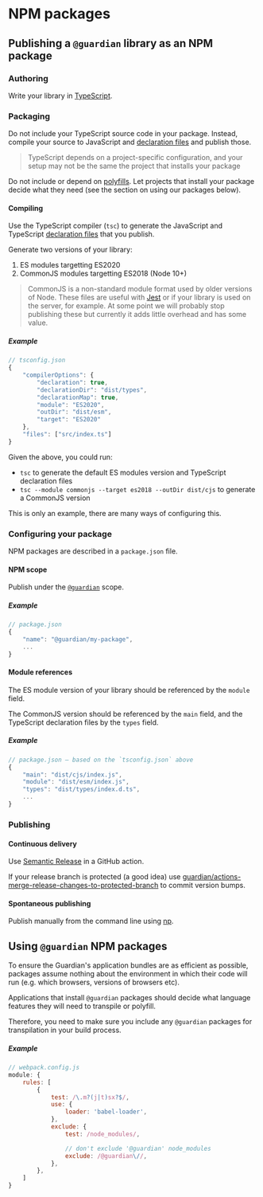# NPM packages

<!-- START doctoc generated TOC please keep comment here to allow auto update -->
<!-- END doctoc generated TOC please keep comment here to allow auto update -->

## Publishing a `@guardian` library as an NPM package

### Authoring

Write your library in [TypeScript](https://www.typescriptlang.org).

### Packaging

Do not include your TypeScript source code in your package. Instead, compile your source to JavaScript and [declaration files](https://www.typescriptlang.org/docs/handbook/declaration-files/introduction.html) and publish those.

> TypeScript depends on a project-specific configuration, and your setup may not be the same the project that installs your package

Do not include or depend on [polyfills](https://developer.mozilla.org/en-US/docs/Glossary/Polyfill). Let projects that install your package decide what they need (see the section on using our packages below).

#### Compiling

Use the TypeScript compiler (`tsc`) to generate the JavaScript and TypeScript [declaration files](https://www.typescriptlang.org/docs/handbook/declaration-files/introduction.html) that you publish.

Generate two versions of your library:

1. ES modules targetting ES2020
2. CommonJS modules targetting ES2018 (Node 10+)

> CommonJS is a non-standard module format used by older versions of Node. These files are useful with [Jest](https://jestjs.io/) or if your library is used on the server, for example. At some point we will probably stop publishing these but currently it adds little overhead and has some value.

##### Example

```js
// tsconfig.json
{
	"compilerOptions": {
		"declaration": true,
		"declarationDir": "dist/types",
		"declarationMap": true,
		"module": "ES2020",
		"outDir": "dist/esm",
		"target": "ES2020"
	},
	"files": ["src/index.ts"]
}
```

Given the above, you could run:

-   `tsc` to generate the default ES modules version and TypeScript declaration files
-   `tsc --module commonjs --target es2018 --outDir dist/cjs` to generate a CommonJS version

This is only an example, there are many ways of configuring this.

### Configuring your package

NPM packages are described in a `package.json` file.

#### NPM scope

Publish under the [`@guardian`](https://www.npmjs.com/org/guardian) scope.

##### Example

```js
// package.json
{
	"name": "@guardian/my-package",
	...
}
```

#### Module references

The ES module version of your library should be referenced by the `module` field.

The CommonJS version should be referenced by the `main` field, and the TypeScript declaration files by the `types` field.

##### Example

```js
// package.json – based on the `tsconfig.json` above
{
	"main": "dist/cjs/index.js",
	"module": "dist/esm/index.js",
	"types": "dist/types/index.d.ts",
	...
}
```

### Publishing

#### Continuous delivery

Use [Semantic Release](https://github.com/semantic-release/semantic-release) in a GitHub action.

If your release branch is protected (a good idea) use [guardian/actions-merge-release-changes-to-protected-branch](https://github.com/guardian/actions-merge-release-changes-to-protected-branch) to commit version bumps.

#### Spontaneous publishing

Publish manually from the command line using [np](https://www.npmjs.com/package/np).

## Using `@guardian` NPM packages

To ensure the Guardian's application bundles are as efficient as possible, packages assume nothing about the environment in which their code will run (e.g. which browsers, versions of browsers etc).

Applications that install `@guardian` packages should decide what language features they will need to transpile or polyfill.

Therefore, you need to make sure you include any `@guardian` packages for transpilation in your build process.

##### Example

```js
// webpack.config.js
module: {
	rules: [
		{
			test: /\.m?(j|t)sx?$/,
			use: {
				loader: 'babel-loader',
			},
			exclude: {
				test: /node_modules/,

				// don't exclude '@guardian' node_modules
				exclude: /@guardian\//,
			},
		},
	]
}
```
